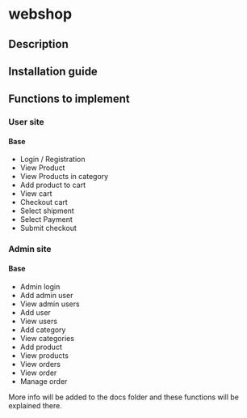 # webshop
## Description
## Installation guide
## Functions to implement
### User site
#### Base
- Login / Registration
- View Product
- View Products in category
- Add product to cart 
- View cart
- Checkout cart
- Select shipment
- Select Payment
- Submit checkout 
### Admin site
#### Base
- Admin login
- Add admin user
- View admin users
- Add user
- View users
- Add category
- View categories
- Add product
- View products
- View orders
- View order
- Manage order

More info will be added to the docs folder and these functions will be explained there. 
